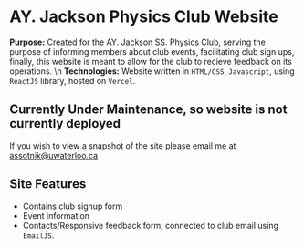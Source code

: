 # AY. Jackson Physics Club Website

**Purpose:** Created for the AY. Jackson SS. Physics Club, serving the purpose of informing members about club events, facilitating club sign ups, finally, this website is meant to allow for the club to recieve feedback on its operations.
\n
**Technologies:** Website written in `HTML/CSS`, `Javascript`, using `ReactJS` library, hosted on `Vercel`.

## **Currently Under Maintenance, so website is not currently deployed**

If you wish to view a snapshot of the site please email me at assotnik@uwaterloo.ca

## Site Features

- Contains club signup form
- Event information
- Contacts/Responsive feedback form, connected to club email using `EmailJS`.
